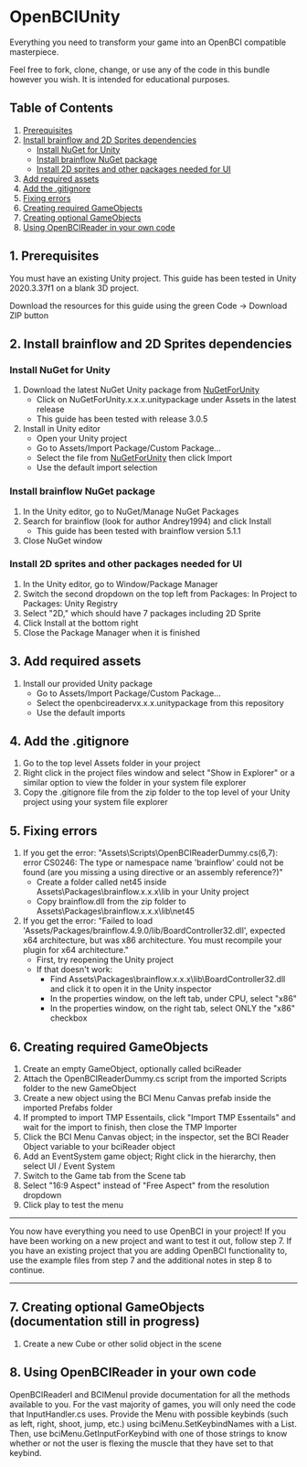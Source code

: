 # OpenBCIUnity
Everything you need to transform your game into an OpenBCI compatible masterpiece.

Feel free to fork, clone, change, or use any of the code in this bundle however you wish. It is intended for educational purposes.

## Table of Contents
1. [Prerequisites](#1-prerequisites)
2. [Install brainflow and 2D Sprites dependencies](#2-install-brainflow-and-2d-sprites-dependencies)
   - [Install NuGet for Unity](#install-nuget-for-unity)
   - [Install brainflow NuGet package](#install-brainflow-nuget-package)
   - [Install 2D sprites and other packages needed for UI](#install-2d-sprites-and-other-packages-needed-for-ui)
3. [Add required assets](#3-add-required-assets)
4. [Add the .gitignore](#4-add-the-gitignore)
5. [Fixing errors](#5-fixing-errors)
6. [Creating required GameObjects](#6-creating-required-gameobjects)
7. [Creating optional GameObjects](#7-creating-optional-gameobjects)
8. [Using OpenBCIReader in your own code](#8-using-openbcireader-in-your-own-code)

## 1. Prerequisites

You must have an existing Unity project. This guide has been tested in Unity 2020.3.37f1 on a blank 3D project.

Download the resources for this guide using the green Code -> Download ZIP button

## 2. Install brainflow and 2D Sprites dependencies

### Install NuGet for Unity

1. Download the latest NuGet Unity package from [NuGetForUnity](https://github.com/GlitchEnzo/NuGetForUnity/releases)
   - Click on NuGetForUnity.x.x.x.unitypackage under Assets in the latest release
   - This guide has been tested with release 3.0.5
2. Install in Unity editor
   - Open your Unity project
   - Go to Assets/Import Package/Custom Package...
   - Select the file from [NuGetForUnity](https://github.com/GlitchEnzo/NuGetForUnity/releases) then click Import
   - Use the default import selection

### Install brainflow NuGet package

1. In the Unity editor, go to NuGet/Manage NuGet Packages
2. Search for brainflow (look for author Andrey1994) and click Install
   - This guide has been tested with brainflow version 5.1.1
3. Close NuGet window

### Install 2D sprites and other packages needed for UI

1. In the Unity editor, go to Window/Package Manager
2. Switch the second dropdown on the top left from Packages: In Project to Packages: Unity Registry
3. Select "2D," which should have 7 packages including 2D Sprite
4. Click Install at the bottom right
5. Close the Package Manager when it is finished


## 3. Add required assets

1. Install our provided Unity package
   - Go to Assets/Import Package/Custom Package...
   - Select the openbcireadervx.x.x.unitypackage from this repository
   - Use the default imports

## 4. Add the .gitignore

1. Go to the top level Assets folder in your project
2. Right click in the project files window and select "Show in Explorer" or a similar option to view the folder in your system file explorer
3. Copy the .gitignore file from the zip folder to the top level of your Unity project using your system file explorer

## 5. Fixing errors

1. If you get the error: "Assets\Scripts\OpenBCIReaderDummy.cs(6,7): error CS0246: The type or namespace name 'brainflow' could not be found (are you missing a using directive or an assembly reference?)"
   - Create a folder called net45 inside Assets\Packages\brainflow.x.x.x\lib in your Unity project
   - Copy brainflow.dll from the zip folder to Assets\Packages\brainflow.x.x.x\lib\net45
2. If you get the error: "Failed to load 'Assets/Packages/brainflow.4.9.0/lib/BoardController32.dll', expected x64 architecture, but was x86 architecture. You must recompile your plugin for x64 architecture."
   - First, try reopening the Unity project
   - If that doesn't work:
     - Find Assets\Packages\brainflow.x.x.x\lib\BoardController32.dll and click it to open it in the Unity inspector
     - In the properties window, on the left tab, under CPU, select "x86"
     - In the properties window, on the right tab, select ONLY the "x86" checkbox

## 6. Creating required GameObjects

1. Create an empty GameObject, optionally called bciReader
2. Attach the OpenBCIReaderDummy.cs script from the imported Scripts folder to the new GameObject
3. Create a new object using the BCI Menu Canvas prefab inside the imported Prefabs folder
4. If prompted to import TMP Essentails, click "Import TMP Essentails" and wait for the import to finish, then close the TMP Importer
5. Click the BCI Menu Canvas object; in the inspector, set the BCI Reader Object variable to your bciReader object
6. Add an EventSystem game object; Right click in the hierarchy, then select UI / Event System
7. Switch to the Game tab from the Scene tab
8. Select "16:9 Aspect" instead of "Free Aspect" from the resolution dropdown
9. Click play to test the menu

---

You now have everything you need to use OpenBCI in your project! If you have been working on a new project and want to test it out, follow step 7. If you have an existing project that you are adding OpenBCI functionality to, use the example files from step 7 and the additional notes in step 8 to continue.

---

## 7. Creating optional GameObjects (documentation still in progress)

1. Create a new Cube or other solid object in the scene

## 8. Using OpenBCIReader in your own code

OpenBCIReaderI and BCIMenuI provide documentation for all the methods available to you. For the vast majority of games, you will only need the code that InputHandler.cs uses. Provide the Menu with possible keybinds (such as left, right, shoot, jump, etc.) using bciMenu.SetKeybindNames with a List<string>. Then, use bciMenu.GetInputForKeybind with one of those strings to know whether or not the user is flexing the muscle that they have set to that keybind.
